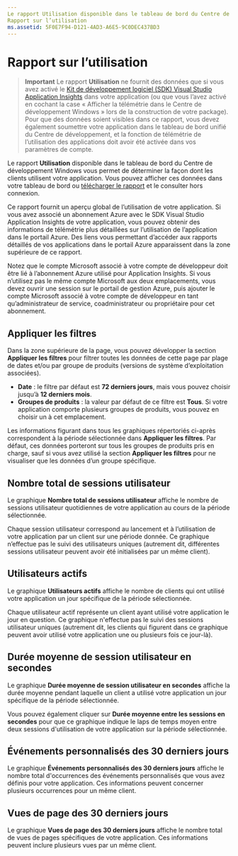 ```yaml
---
Le rapport Utilisation disponible dans le tableau de bord du Centre de développement Windows vous permet de déterminer la façon dont les clients utilisent votre application.
Rapport sur l’utilisation
ms.assetid: 5F0E7F94-D121-4AD3-A6E5-9C0DEC437BD3
---
```


# Rapport sur l’utilisation


> **Important** Le rapport **Utilisation** ne fournit des données que si vous avez activé le [Kit de développement logiciel (SDK) Visual Studio Application Insights](http://go.microsoft.com/fwlink/?LinkId=615086) dans votre application (ou que vous l’avez activé en cochant la case « Afficher la télémétrie dans le Centre de développement Windows » lors de la construction de votre package). Pour que des données soient visibles dans ce rapport, vous devez également soumettre votre application dans le tableau de bord unifié du Centre de développement, et la fonction de télémétrie de l’utilisation des applications doit avoir été activée dans vos paramètres de compte.

Le rapport **Utilisation** disponible dans le tableau de bord du Centre de développement Windows vous permet de déterminer la façon dont les clients utilisent votre application. Vous pouvez afficher ces données dans votre tableau de bord ou [télécharger le rapport](download-analytic-reports.md) et le consulter hors connexion.

Ce rapport fournit un aperçu global de l’utilisation de votre application. Si vous avez associé un abonnement Azure avec le SDK Visual Studio Application Insights de votre application, vous pouvez obtenir des informations de télémétrie plus détaillées sur l’utilisation de l’application dans le portail Azure. Des liens vous permettant d’accéder aux rapports détaillés de vos applications dans le portail Azure apparaissent dans la zone supérieure de ce rapport.

Notez que le compte Microsoft associé à votre compte de développeur doit être lié à l’abonnement Azure utilisé pour Application Insights. Si vous n’utilisez pas le même compte Microsoft aux deux emplacements, vous devez ouvrir une session sur le portail de gestion Azure, puis ajouter le compte Microsoft associé à votre compte de développeur en tant qu’administrateur de service, coadministrateur ou propriétaire pour cet abonnement.

## Appliquer les filtres


Dans la zone supérieure de la page, vous pouvez développer la section **Appliquer les filtres** pour filtrer toutes les données de cette page par plage de dates et/ou par groupe de produits (versions de système d’exploitation associées).

-   **Date** : le filtre par défaut est **72 derniers jours**, mais vous pouvez choisir jusqu’à **12 derniers mois**.
-   **Groupes de produits** : la valeur par défaut de ce filtre est **Tous**. Si votre application comporte plusieurs groupes de produits, vous pouvez en choisir un à cet emplacement.

Les informations figurant dans tous les graphiques répertoriés ci-après correspondent à la période sélectionnée dans **Appliquer les filtres**. Par défaut, ces données porteront sur tous les groupes de produits pris en charge, sauf si vous avez utilisé la section **Appliquer les filtres** pour ne visualiser que les données d’un groupe spécifique.

## Nombre total de sessions utilisateur


Le graphique **Nombre total de sessions utilisateur** affiche le nombre de sessions utilisateur quotidiennes de votre application au cours de la période sélectionnée.

Chaque session utilisateur correspond au lancement et à l’utilisation de votre application par un client sur une période donnée. Ce graphique n’effectue pas le suivi des utilisateurs uniques (autrement dit, différentes sessions utilisateur peuvent avoir été initialisées par un même client).

## Utilisateurs actifs


Le graphique **Utilisateurs actifs** affiche le nombre de clients qui ont utilisé votre application un jour spécifique de la période sélectionnée.

Chaque utilisateur actif représente un client ayant utilisé votre application le jour en question. Ce graphique n'effectue pas le suivi des sessions utilisateur uniques (autrement dit, les clients qui figurent dans ce graphique peuvent avoir utilisé votre application une ou plusieurs fois ce jour-là).

## Durée moyenne de session utilisateur en secondes


Le graphique **Durée moyenne de session utilisateur en secondes** affiche la durée moyenne pendant laquelle un client a utilisé votre application un jour spécifique de la période sélectionnée.

Vous pouvez également cliquer sur **Durée moyenne entre les sessions en secondes** pour que ce graphique indique le laps de temps moyen entre deux sessions d'utilisation de votre application sur la période sélectionnée.

## Événements personnalisés des 30 derniers jours


Le graphique **Événements personnalisés des 30 derniers jours** affiche le nombre total d'occurrences des événements personnalisés que vous avez définis pour votre application. Ces informations peuvent concerner plusieurs occurrences pour un même client.

## Vues de page des 30 derniers jours


Le graphique **Vues de page des 30 derniers jours** affiche le nombre total de vues de pages spécifiques de votre application. Ces informations peuvent inclure plusieurs vues par un même client.

 

 






<!--HONumber=Mar16_HO1-->


